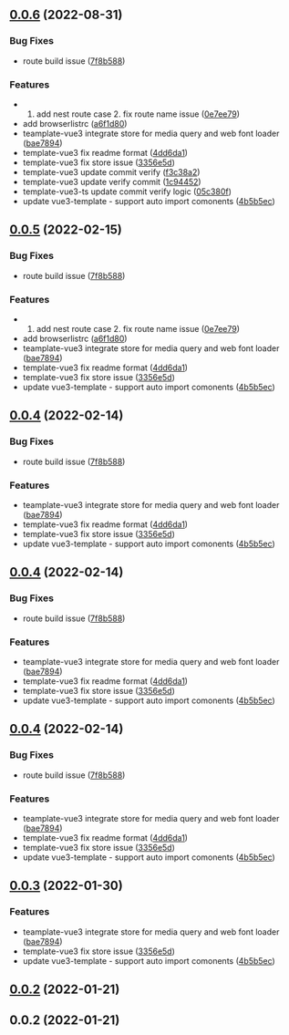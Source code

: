 ## [0.0.6](https://github.com/zjhiphop/ming-cli/compare/@ming/template-vue3@0.0.2...@ming/template-vue3@0.0.6) (2022-08-31)

### Bug Fixes

- route build issue ([7f8b588](https://github.com/zjhiphop/ming-cli/commit/7f8b588c0dcdd00f1cdccfffa354ae79ec28bd22))

### Features

- 1. add nest route case 2. fix route name issue ([0e7ee79](https://github.com/zjhiphop/ming-cli/commit/0e7ee79ecfab38ca20a4087aca0d9de380abebc8))
- add browserlistrc ([a6f1d80](https://github.com/zjhiphop/ming-cli/commit/a6f1d800144141fa89c4483efb19038e6bdc43ec))
- teamplate-vue3 integrate store for media query and web font loader ([bae7894](https://github.com/zjhiphop/ming-cli/commit/bae7894171d9dd3f282b132cff9d09bf5105dee4))
- template-vue3 fix readme format ([4dd6da1](https://github.com/zjhiphop/ming-cli/commit/4dd6da13ab67e6d04d61bdb49e8d2af79c48e11f))
- template-vue3 fix store issue ([3356e5d](https://github.com/zjhiphop/ming-cli/commit/3356e5d992c5fd2aaba2df66ca960f4afa196bdd))
- template-vue3 update commit verify ([f3c38a2](https://github.com/zjhiphop/ming-cli/commit/f3c38a25f6f6364f6cef2c86219163ca40cccafc))
- template-vue3 update verify commit ([1c94452](https://github.com/zjhiphop/ming-cli/commit/1c94452c7bc3e3e801710ddc1360d57c2b75d1ba))
- template-vue3-ts update commit verify logic ([05c380f](https://github.com/zjhiphop/ming-cli/commit/05c380fd051c765d32bf989c36ae995167836ae0))
- update vue3-template - support auto import comonents ([4b5b5ec](https://github.com/zjhiphop/ming-cli/commit/4b5b5ec0b01f09fd161debfb5c3208d56fd87b02))

## [0.0.5](https://github.com/zjhiphop/ming-cli/compare/@ming/template-vue3@0.0.2...@ming/template-vue3@0.0.5) (2022-02-15)

### Bug Fixes

- route build issue ([7f8b588](https://github.com/zjhiphop/ming-cli/commit/7f8b588c0dcdd00f1cdccfffa354ae79ec28bd22))

### Features

- 1. add nest route case 2. fix route name issue ([0e7ee79](https://github.com/zjhiphop/ming-cli/commit/0e7ee79ecfab38ca20a4087aca0d9de380abebc8))
- add browserlistrc ([a6f1d80](https://github.com/zjhiphop/ming-cli/commit/a6f1d800144141fa89c4483efb19038e6bdc43ec))
- teamplate-vue3 integrate store for media query and web font loader ([bae7894](https://github.com/zjhiphop/ming-cli/commit/bae7894171d9dd3f282b132cff9d09bf5105dee4))
- template-vue3 fix readme format ([4dd6da1](https://github.com/zjhiphop/ming-cli/commit/4dd6da13ab67e6d04d61bdb49e8d2af79c48e11f))
- template-vue3 fix store issue ([3356e5d](https://github.com/zjhiphop/ming-cli/commit/3356e5d992c5fd2aaba2df66ca960f4afa196bdd))
- update vue3-template - support auto import comonents ([4b5b5ec](https://github.com/zjhiphop/ming-cli/commit/4b5b5ec0b01f09fd161debfb5c3208d56fd87b02))

## [0.0.4](https://github.com/zjhiphop/ming-cli/compare/@ming/template-vue3@0.0.2...@ming/template-vue3@0.0.4) (2022-02-14)

### Bug Fixes

- route build issue ([7f8b588](https://github.com/zjhiphop/ming-cli/commit/7f8b588c0dcdd00f1cdccfffa354ae79ec28bd22))

### Features

- teamplate-vue3 integrate store for media query and web font loader ([bae7894](https://github.com/zjhiphop/ming-cli/commit/bae7894171d9dd3f282b132cff9d09bf5105dee4))
- template-vue3 fix readme format ([4dd6da1](https://github.com/zjhiphop/ming-cli/commit/4dd6da13ab67e6d04d61bdb49e8d2af79c48e11f))
- template-vue3 fix store issue ([3356e5d](https://github.com/zjhiphop/ming-cli/commit/3356e5d992c5fd2aaba2df66ca960f4afa196bdd))
- update vue3-template - support auto import comonents ([4b5b5ec](https://github.com/zjhiphop/ming-cli/commit/4b5b5ec0b01f09fd161debfb5c3208d56fd87b02))

## [0.0.4](https://github.com/zjhiphop/ming-cli/compare/@ming/template-vue3@0.0.2...@ming/template-vue3@0.0.4) (2022-02-14)

### Bug Fixes

- route build issue ([7f8b588](https://github.com/zjhiphop/ming-cli/commit/7f8b588c0dcdd00f1cdccfffa354ae79ec28bd22))

### Features

- teamplate-vue3 integrate store for media query and web font loader ([bae7894](https://github.com/zjhiphop/ming-cli/commit/bae7894171d9dd3f282b132cff9d09bf5105dee4))
- template-vue3 fix readme format ([4dd6da1](https://github.com/zjhiphop/ming-cli/commit/4dd6da13ab67e6d04d61bdb49e8d2af79c48e11f))
- template-vue3 fix store issue ([3356e5d](https://github.com/zjhiphop/ming-cli/commit/3356e5d992c5fd2aaba2df66ca960f4afa196bdd))
- update vue3-template - support auto import comonents ([4b5b5ec](https://github.com/zjhiphop/ming-cli/commit/4b5b5ec0b01f09fd161debfb5c3208d56fd87b02))

## [0.0.4](https://github.com/zjhiphop/ming-cli/compare/@ming/template-vue3@0.0.2...@ming/template-vue3@0.0.4) (2022-02-14)

### Bug Fixes

- route build issue ([7f8b588](https://github.com/zjhiphop/ming-cli/commit/7f8b588c0dcdd00f1cdccfffa354ae79ec28bd22))

### Features

- teamplate-vue3 integrate store for media query and web font loader ([bae7894](https://github.com/zjhiphop/ming-cli/commit/bae7894171d9dd3f282b132cff9d09bf5105dee4))
- template-vue3 fix readme format ([4dd6da1](https://github.com/zjhiphop/ming-cli/commit/4dd6da13ab67e6d04d61bdb49e8d2af79c48e11f))
- template-vue3 fix store issue ([3356e5d](https://github.com/zjhiphop/ming-cli/commit/3356e5d992c5fd2aaba2df66ca960f4afa196bdd))
- update vue3-template - support auto import comonents ([4b5b5ec](https://github.com/zjhiphop/ming-cli/commit/4b5b5ec0b01f09fd161debfb5c3208d56fd87b02))

## [0.0.3](https://github.com/zjhiphop/ming-cli/compare/@ming/template-vue3@0.0.2...@ming/template-vue3@0.0.3) (2022-01-30)

### Features

- teamplate-vue3 integrate store for media query and web font loader ([bae7894](https://github.com/zjhiphop/ming-cli/commit/bae7894171d9dd3f282b132cff9d09bf5105dee4))
- template-vue3 fix store issue ([3356e5d](https://github.com/zjhiphop/ming-cli/commit/3356e5d992c5fd2aaba2df66ca960f4afa196bdd))
- update vue3-template - support auto import comonents ([4b5b5ec](https://github.com/zjhiphop/ming-cli/commit/4b5b5ec0b01f09fd161debfb5c3208d56fd87b02))

## [0.0.2](https://github.com/zjhiphop/ming-cli/compare/@ming/template-vue3@0.0.2...@ming/template-vue3@0.0.2) (2022-01-21)

## 0.0.2 (2022-01-21)

